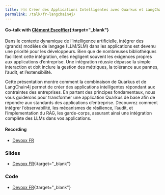 ```yaml
---
title: 🇫🇷 Créer des Applications Intelligentes avec Quarkus et LangChain4j
permalink: /talk/fr-langchain4j/
---
```


#### Co-talk with [Clément Escoffier](http://linkedin.com/in/clementescoffier/){:target="_blank"}

Dans le contexte dynamique de l’intelligence artificielle, intégrer des (grands) modèles de langage (LLM/SLM) dans les applications est devenu une priorité pour les développeurs. Bien que de nombreuses bibliothèques facilitent cette intégration, elles négligent souvent les exigences propres aux applications d’entreprise. Une intégration réussie dépasse la simple interaction et doit inclure la gestion des métriques, la tolérance aux pannes, l’audit, et l’extensibilité.

Cette présentation montre comment la combinaison de Quarkus et de LangChain4j permet de créer des applications intelligentes répondant aux contraintes des entreprises. En partant des principes fondamentaux, nous vous guiderons pour transformer une application Quarkus de base afin de répondre aux standards des applications d’entreprise. Découvrez comment intégrer l’observabilité, les mécanismes de résilience, l’audit, et l’implementation du RAG, les garde-corps, assurant ainsi une intégration complète des LLMs dans vos applications.


#### Recording
-  [Devoxx FR](https://www.youtube.com/watch?v=d_2jk8KbQHU)

### Slides
- [Devoxx FR](https://drive.google.com/file/d/1ZugtW6fuYGR1qQAgOsB07ruBloia2tmt/view){:target="_blank"}

### Code
- [Devoxx FR](https://github.com/cescoffier/quarkus-langchain4j-demo){:target="_blank"}
